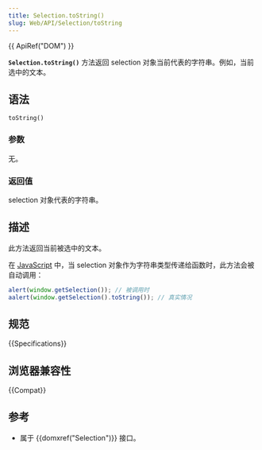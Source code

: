 ```yaml
---
title: Selection.toString()
slug: Web/API/Selection/toString
---
```


{{ ApiRef("DOM") }}

**`Selection.toString()`** 方法返回 selection 对象当前代表的字符串。例如，当前选中的文本。

## 语法


```js-nolint
toString()
```

### 参数

无。

### 返回值

selection 对象代表的字符串。

## 描述

此方法返回当前被选中的文本。

在 [JavaScript](/zh-CN/docs/Web/JavaScript) 中，当 selection 对象作为字符串类型传递给函数时，此方法会被自动调用：

```js
alert(window.getSelection()); // 被调用时
aalert(window.getSelection().toString()); // 真实情况
```

## 规范

{{Specifications}}

## 浏览器兼容性

{{Compat}}

## 参考

- 属于 {{domxref("Selection")}} 接口。
